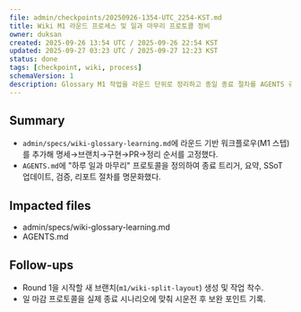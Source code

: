 ```yaml
---
file: admin/checkpoints/20250926-1354-UTC_2254-KST.md
title: Wiki M1 라운드 프로세스 및 일과 마무리 프로토콜 정비
owner: duksan
created: 2025-09-26 13:54 UTC / 2025-09-26 22:54 KST
updated: 2025-09-27 03:23 UTC / 2025-09-27 12:23 KST
status: done
tags: [checkpoint, wiki, process]
schemaVersion: 1
description: Glossary M1 작업을 라운드 단위로 정리하고 종일 종료 절차를 AGENTS 규칙에 추가했다.
---
```


## Summary

- `admin/specs/wiki-glossary-learning.md`에 라운드 기반 워크플로우(M1 스텝)를 추가해 명세→브랜치→구현→PR→정리 순서를 고정했다.
- `AGENTS.md`에 "하루 일과 마무리" 프로토콜을 정의하여 종료 트리거, 요약, SSoT 업데이트, 검증, 리포트 절차를 명문화했다.

## Impacted files

- admin/specs/wiki-glossary-learning.md
- AGENTS.md

## Follow-ups

- Round 1을 시작할 새 브랜치(`m1/wiki-split-layout`) 생성 및 작업 착수.
- 일 마감 프로토콜을 실제 종료 시나리오에 맞춰 시운전 후 보완 포인트 기록.
